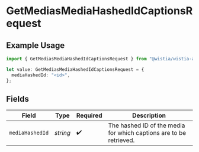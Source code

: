 # GetMediasMediaHashedIdCaptionsRequest

## Example Usage

```typescript
import { GetMediasMediaHashedIdCaptionsRequest } from "@wistia/wistia-api-client/models/operations";

let value: GetMediasMediaHashedIdCaptionsRequest = {
  mediaHashedId: "<id>",
};
```

## Fields

| Field                                                              | Type                                                               | Required                                                           | Description                                                        |
| ------------------------------------------------------------------ | ------------------------------------------------------------------ | ------------------------------------------------------------------ | ------------------------------------------------------------------ |
| `mediaHashedId`                                                    | *string*                                                           | :heavy_check_mark:                                                 | The hashed ID of the media for which captions are to be retrieved. |